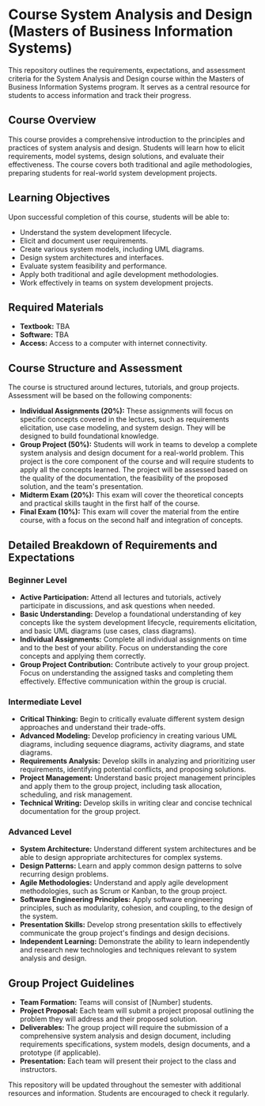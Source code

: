 # Course System Analysis and Design (Masters of Business Information Systems)

This repository outlines the requirements, expectations, and assessment criteria for the System Analysis and Design course within the Masters of Business Information Systems program.  It serves as a central resource for students to access information and track their progress.

## Course Overview

This course provides a comprehensive introduction to the principles and practices of system analysis and design. Students will learn how to elicit requirements, model systems, design solutions, and evaluate their effectiveness.  The course covers both traditional and agile methodologies, preparing students for real-world system development projects.

## Learning Objectives

Upon successful completion of this course, students will be able to:

* Understand the system development lifecycle.
* Elicit and document user requirements.
* Create various system models, including UML diagrams.
* Design system architectures and interfaces.
* Evaluate system feasibility and performance.
* Apply both traditional and agile development methodologies.
* Work effectively in teams on system development projects.

## Required Materials

* **Textbook:** TBA
* **Software:** TBA
* **Access:** Access to a computer with internet connectivity.

## Course Structure and Assessment

The course is structured around lectures, tutorials, and group projects.  Assessment will be based on the following components:

* **Individual Assignments (20%):**  These assignments will focus on specific concepts covered in the lectures, such as requirements elicitation, use case modeling, and system design.  They will be designed to build foundational knowledge.
* **Group Project (50%):**  Students will work in teams to develop a complete system analysis and design document for a real-world problem. This project is the core component of the course and will require students to apply all the concepts learned.  The project will be assessed based on the quality of the documentation, the feasibility of the proposed solution, and the team's presentation.
* **Midterm Exam (20%):**  This exam will cover the theoretical concepts and practical skills taught in the first half of the course.
* **Final Exam (10%):** This exam will cover the material from the entire course, with a focus on the second half and integration of concepts.

## Detailed Breakdown of Requirements and Expectations

### Beginner Level

* **Active Participation:** Attend all lectures and tutorials, actively participate in discussions, and ask questions when needed.
* **Basic Understanding:** Develop a foundational understanding of key concepts like the system development lifecycle, requirements elicitation, and basic UML diagrams (use cases, class diagrams).
* **Individual Assignments:** Complete all individual assignments on time and to the best of your ability.  Focus on understanding the core concepts and applying them correctly.
* **Group Project Contribution:**  Contribute actively to your group project.  Focus on understanding the assigned tasks and completing them effectively.  Effective communication within the group is crucial.

### Intermediate Level

* **Critical Thinking:** Begin to critically evaluate different system design approaches and understand their trade-offs.
* **Advanced Modeling:**  Develop proficiency in creating various UML diagrams, including sequence diagrams, activity diagrams, and state diagrams.
* **Requirements Analysis:**  Develop skills in analyzing and prioritizing user requirements, identifying potential conflicts, and proposing solutions.
* **Project Management:**  Understand basic project management principles and apply them to the group project, including task allocation, scheduling, and risk management.
* **Technical Writing:**  Develop skills in writing clear and concise technical documentation for the group project.

### Advanced Level

* **System Architecture:**  Understand different system architectures and be able to design appropriate architectures for complex systems.
* **Design Patterns:**  Learn and apply common design patterns to solve recurring design problems.
* **Agile Methodologies:**  Understand and apply agile development methodologies, such as Scrum or Kanban, to the group project.
* **Software Engineering Principles:**  Apply software engineering principles, such as modularity, cohesion, and coupling, to the design of the system.
* **Presentation Skills:**  Develop strong presentation skills to effectively communicate the group project's findings and design decisions.
* **Independent Learning:**  Demonstrate the ability to learn independently and research new technologies and techniques relevant to system analysis and design.

## Group Project Guidelines

* **Team Formation:**  Teams will consist of [Number] students.
* **Project Proposal:**  Each team will submit a project proposal outlining the problem they will address and their proposed solution.
* **Deliverables:**  The group project will require the submission of a comprehensive system analysis and design document, including requirements specifications, system models, design documents, and a prototype (if applicable).
* **Presentation:**  Each team will present their project to the class and instructors.


This repository will be updated throughout the semester with additional resources and information.  Students are encouraged to check it regularly.
